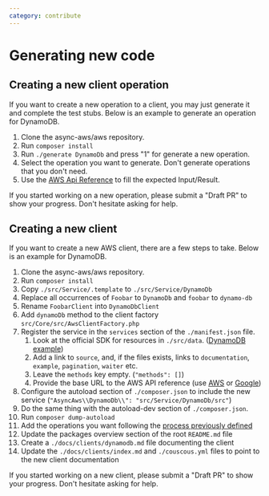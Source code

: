 ```yaml
---
category: contribute
---
```


# Generating new code

## Creating a new client operation

If you want to create a new operation to a client, you may just generate it and complete the
test stubs. Below is an example to generate an operation for DynamoDB.

1. Clone the async-aws/aws repository.
1. Run `composer install`
1. Run `./generate DynamoDb` and press "1" for generate a new operation.
1. Select the operation you want to generate. Don't generate operations that you don't need.
1. Use the [AWS Api Reference](https://docs.aws.amazon.com/amazondynamodb/latest/APIReference/API_Operations.html) to fill the expected Input/Result.

If you started working on a new operation, please submit a "Draft PR" to show your
progress. Don't hesitate asking for help.

## Creating a new client

If you want to create a new AWS client, there are a few steps to take. Below
is an example for DynamoDB.

1. Clone the async-aws/aws repository.
1. Run `composer install`
1. Copy `./src/Service/.template` to `./src/Service/DynamoDb`
1. Replace all occurrences of `Foobar` to `DynamoDb` and `foobar` to `dynamo-db`
1. Rename `FoobarClient` into `DynamoDbClient`
1. Add `dynamoDb` method to the client factory `src/Core/src/AwsClientFactory.php`
1. Register the service in the `services` section of the `./manifest.json` file.
   1. Look at the official SDK for resources in `./src/data`. ([DynamoDB example](https://github.com/aws/aws-sdk-php/tree/3.133.23/src/data/dynamodb/2012-08-10))
   1. Add a link to `source`, and, if the files exists, links to `documentation`, `example`, `pagination`, `waiter` etc.
   1. Leave the `methods` key empty. (`"methods": []`)
   1. Provide the base URL to the AWS API reference (use [AWS](https://docs.aws.amazon.com/) or [Google](https://www.google.com/search?q=dynamodb+api+reference))
1. Configure the autoload section of `./composer.json` to include the new service (`"AsyncAws\\DynamoDb\\": "src/Service/DynamoDb/src"`)
1. Do the same thing with the autoload-dev section of `./composer.json`.
1. Run `composer dump-autoload`
1. Add the operations you want following the [process previously defined](#creating-a-new-client-operation)
1. Update the packages overview section of the root `README.md` file
1. Create a `./docs/clients/dynamodb.md` file documenting the client
1. Update the `./docs/clients/index.md` and `./couscous.yml` files to point to the new client documentation

If you started working on a new client, please submit a "Draft PR" to show your
progress. Don't hesitate asking for help.
